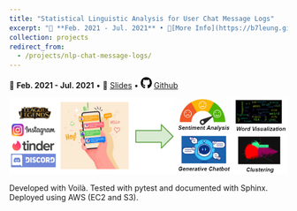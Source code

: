 ```yaml
---
title: "Statistical Linguistic Analysis for User Chat Message Logs"
excerpt: "📅 **Feb. 2021 - Jul. 2021** • 🔎[More Info](https://b7leung.github.io/projects/nlp-chat-message-logs/)• 📰 [Slides](https://docs.google.com/presentation/d/1535V6VRLe-EIapHYMRdnkyu12eVziLMKEp6QLmh0_8M/edit#slide=id.p) <br/> An interactive dashboard to analyze user chat logs and describe their linguistic behavior. NLP transformer models (RoBERTa, GPT-2) are utilized for sentiment analysis, clustering, style transfer, & generative modeling. <br/><img src='/images/nlp_chat_logs_Main_Picture.png'>"
collection: projects
redirect_from: 
  - /projects/nlp-chat-message-logs/
---
```


📅 **Feb. 2021 - Jul. 2021** • 📰 [Slides](https://docs.google.com/presentation/d/1535V6VRLe-EIapHYMRdnkyu12eVziLMKEp6QLmh0_8M/edit#slide=id.p) • <img src="/images/github_icon.png" width="20" height="20"> [Github](https://github.com/b7leung/Chat-Log-Statistical-Linguistic-Analysis)

<img src='/images/nlp_chat_logs_Main_Picture.png'>

Developed with Voilà. Tested with pytest and documented with Sphinx. Deployed using AWS (EC2 and S3).


